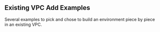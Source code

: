 ## Existing VPC Add Examples
Several examples to pick and chose to build an environment piece by piece in an existing VPC.

